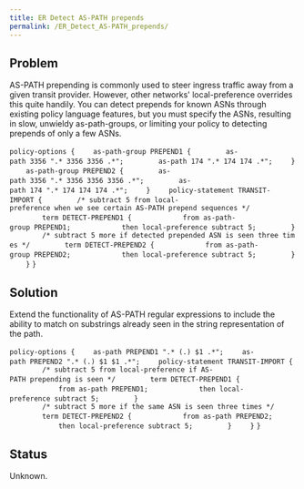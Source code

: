 ```yaml
---
title: ER Detect AS-PATH prepends
permalink: /ER_Detect_AS-PATH_prepends/
---
```


Problem
-------

AS-PATH prepending is commonly used to steer ingress traffic away from a given transit provider. However, other networks' local-preference overrides this quite handily. You can detect prepends for known ASNs through existing policy language features, but you must specify the ASNs, resulting in slow, unwieldy as-path-groups, or limiting your policy to detecting prepends of only a few ASNs.

`policy-options {`
`    as-path-group PREPEND1 {`
`        as-path 3356 ".* 3356 3356 .*";`
`        as-path 174 ".* 174 174 .*";`
`    }`
`    as-path-group PREPEND2 {`
`        as-path 3356 ".* 3356 3356 3356 .*";`
`        as-path 174 ".* 174 174 174 .*";`
`    }`
`    policy-statement TRANSIT-IMPORT {`
`        /* subtract 5 from local-preference when we see certain AS-PATH prepend sequences */`
`        term DETECT-PREPEND1 {`
`            from as-path-group PREPEND1;`
`            then local-preference subtract 5;`
`        }`
`        /* subtract 5 more if detected prepended ASN is seen three times */`
`        term DETECT-PREPEND2 {`
`            from as-path-group PREPEND2;`
`            then local-preference subtract 5;`
`        }`
`    }`
`}`

Solution
--------

Extend the functionality of AS-PATH regular expressions to include the ability to match on substrings already seen in the string representation of the path.

`policy-options {`
`    as-path PREPEND1 ".* (.) $1 .*";`
`    as-path PREPEND2 ".* (.) $1 $1 .*";`
`    policy-statement TRANSIT-IMPORT {`
`        /* subtract 5 from local-preference if AS-PATH prepending is seen */`
`        term DETECT-PREPEND1 {`
`            from as-path PREPEND1;`
`            then local-preference subtract 5;`
`        }`
`        /* subtract 5 more if the same ASN is seen three times */`
`        term DETECT-PREPEND2 {`
`            from as-path PREPEND2;`
`            then local-preference subtract 5;`
`        }`
`    }`
`}`

Status
------

Unknown.